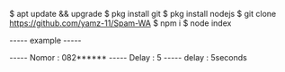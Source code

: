 


$ apt update && upgrade
$ pkg install git
$ pkg install nodejs
$ git clone https://github.com/yamz-11/Spam-WA
$ npm i
$ node index

  ----- example -----

  ----- Nomor : 082******
  ----- Delay : 5
  ----- delay : 5seconds







